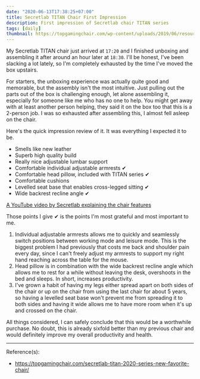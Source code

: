 ```yaml
---
date: "2020-06-13T17:38:25+07:00"
title: Secretlab TITAN Chair First Impression
description: First impression of Secretlab chair TITAN series
tags: [daily]
thumbnail: https://topgamingchair.com/wp-content/uploads/2019/06/resources_titan_2020_US.jpg
---
```


My Secretlab TITAN chair just arrived at `17:20` and I finished unboxing and assembling it after around an hour later at `18:30`. I'll be honest, I've been slacking a lot lately, so I'm completely exhausted by the time I've moved the box upstairs.

For starters, the unboxing experience was actually quite good and memorable, but the assembly isn't the most intuitive. Just pulling out the parts out of the box is challenging enough, let alone assembling it, especially for someone like me who has no one to help. You might get away with at least another person helping, they said it on the box too that this is a 2-person job. I was so exhausted after assembling this, I almost fell asleep on the chair.

Here's the quick impression review of it. It was everything I expected it to be.

- Smells like new leather
- Superb high quality build
- Really nice adjustable lumbar support
- Comfortable individual adjustable armrests ✔
- Comfortable head pillow, included with TITAN series ✔
- Comfortable cushions
- Levelled seat base that enables cross-legged sitting ✔
- Wide backrest recline angle ✔

[A YouTube video by Secretlab explaining the chair features](https://youtu.be/i_GdCtsl-qs)

Those points I give ✔ is the points I'm most grateful and most important to me.

1. Individual adjustable armrests allows me to quickly and seamlessly switch positions between working mode and leisure mode. This is the biggest problem I had previously that costs me back and shoulder pain every day, since I can't freely adjust my armrests to support my right hand reaching across the table for the mouse.
2. Head pillow is in combination with the wide backrest recline angle which allows me to rest for a while without leaving the desk, overshoots in the bed and sleeps. In short, increases productivity.
3. I've grown a habit of having my legs either spread apart on both sides of the chair or up on the chair from using the last chair for about 5 years, so having a levelled seat base won't prevent me from spreading it to both sides and having it wide allows me to have more room when it's up and crossed on the chair.

All things considered, I can safely conclude that this would be a worthwhile purchase. No doubt, this is already sixfold better than my previous chair and would definitely improve my overall productivity and health.

---
Reference(s):

- <https://topgamingchair.com/secretlab-titan-2020-series-new-favorite-chair/>
